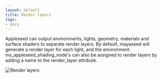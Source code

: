 ```yaml
---
layout: default
title: Render layers
tags:
- docs
---
```


Appleseed can output environments, lights, geometry, materials and surface shaders to separate render layers. By default, mayaseed will generate a render layer for each light, and the environment. ms_appleseed_shading_node's can also be assigned to render layers by adding a name to the render_layer attribute.

![Render layers](/images/ms_shadin_node_render_layer.png)